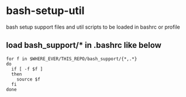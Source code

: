 # bash-setup-util
bash setup support files and util scripts to be loaded in bashrc or profile

## load bash_support/* in .bashrc like below

```
for f in $WHERE_EVER/THIS_REPO/bash_support/{*,.*}
do
  if [ -f $f ]
  then
    source $f
  fi
done
```
